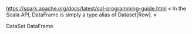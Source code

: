 https://spark.apache.org/docs/latest/sql-programming-guide.html
« In the Scala API, DataFrame is simply a type alias of Dataset[Row]. »

DataSet
DataFrame
